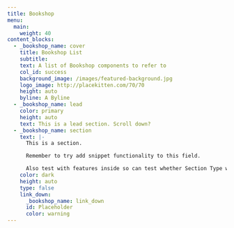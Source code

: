 ```yaml
---
title: Bookshop
menu:
  main:
    weight: 40
content_blocks:
  - _bookshop_name: cover
    title: Bookshop List
    subtitle:
    text: A list of Bookshop components to refer to
    col_id: success
    background_image: /images/featured-background.jpg
    logo_image: http://placekitten.com/70/70
    height: auto
    byline: A Byline
  - _bookshop_name: lead
    color: primary
    height: auto
    text: This is a lead section. Scroll down?
  - _bookshop_name: section
    text: |-
      This is a section.

      Remember to try add snippet functionality to this field.

      Also test with features inside so can test whether Section Type works.
    color: dark
    height: auto
    type: false
    link_down:
      _bookshop_name: link_down
      id: Placeholder
      color: warning
---
```

